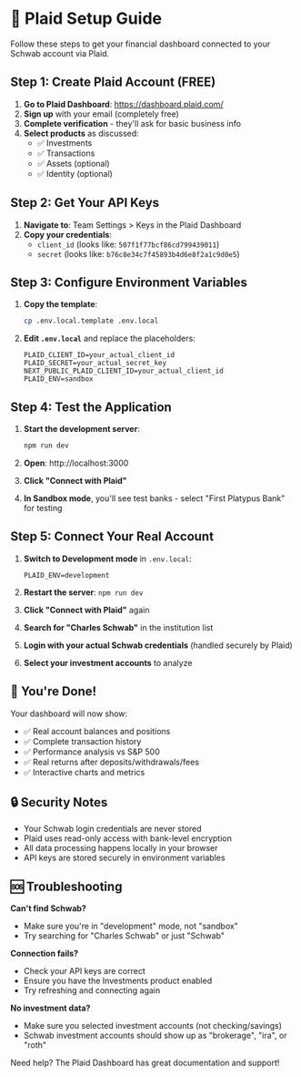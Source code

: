 # 🚀 Plaid Setup Guide

Follow these steps to get your financial dashboard connected to your Schwab account via Plaid.

## Step 1: Create Plaid Account (FREE)

1. **Go to Plaid Dashboard**: https://dashboard.plaid.com/
2. **Sign up** with your email (completely free)
3. **Complete verification** - they'll ask for basic business info
4. **Select products** as discussed:
   - ✅ Investments
   - ✅ Transactions  
   - ✅ Assets (optional)
   - ✅ Identity (optional)

## Step 2: Get Your API Keys

1. **Navigate to**: Team Settings > Keys in the Plaid Dashboard
2. **Copy your credentials**:
   - `client_id` (looks like: `507f1f77bcf86cd799439011`)
   - `secret` (looks like: `b76c8e34c7f45893b4d6e8f2a1c9d0e5`)

## Step 3: Configure Environment Variables

1. **Copy the template**:
   ```bash
   cp .env.local.template .env.local
   ```

2. **Edit `.env.local`** and replace the placeholders:
   ```env
   PLAID_CLIENT_ID=your_actual_client_id
   PLAID_SECRET=your_actual_secret_key  
   NEXT_PUBLIC_PLAID_CLIENT_ID=your_actual_client_id
   PLAID_ENV=sandbox
   ```

## Step 4: Test the Application

1. **Start the development server**:
   ```bash
   npm run dev
   ```

2. **Open**: http://localhost:3000

3. **Click "Connect with Plaid"**

4. **In Sandbox mode**, you'll see test banks - select "First Platypus Bank" for testing

## Step 5: Connect Your Real Account

1. **Switch to Development mode** in `.env.local`:
   ```env
   PLAID_ENV=development
   ```

2. **Restart the server**: `npm run dev`

3. **Click "Connect with Plaid"** again

4. **Search for "Charles Schwab"** in the institution list

5. **Login with your actual Schwab credentials** (handled securely by Plaid)

6. **Select your investment accounts** to analyze

## 🎉 You're Done!

Your dashboard will now show:
- ✅ Real account balances and positions
- ✅ Complete transaction history  
- ✅ Performance analysis vs S&P 500
- ✅ Real returns after deposits/withdrawals/fees
- ✅ Interactive charts and metrics

## 🔒 Security Notes

- Your Schwab login credentials are never stored
- Plaid uses read-only access with bank-level encryption
- All data processing happens locally in your browser
- API keys are stored securely in environment variables

## 🆘 Troubleshooting

**Can't find Schwab?**
- Make sure you're in "development" mode, not "sandbox"
- Try searching for "Charles Schwab" or just "Schwab"

**Connection fails?**
- Check your API keys are correct
- Ensure you have the Investments product enabled
- Try refreshing and connecting again

**No investment data?**
- Make sure you selected investment accounts (not checking/savings)
- Schwab investment accounts should show up as "brokerage", "ira", or "roth"

Need help? The Plaid Dashboard has great documentation and support!
